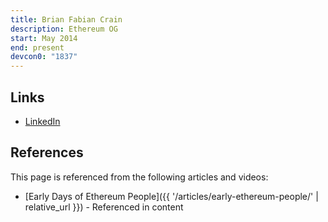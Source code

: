```yaml
---
title: Brian Fabian Crain
description: Ethereum OG
start: May 2014
end: present
devcon0: "1837"
---
```


## Links
- [LinkedIn](https://www.linkedin.com/in/bfcrain/)

## References

This page is referenced from the following articles and videos:

- [Early Days of Ethereum People]({{ '/articles/early-ethereum-people/' | relative_url }}) - Referenced in content
